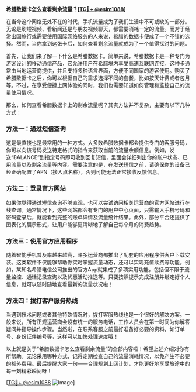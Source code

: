 **希腊数据卡怎么查看剩余流量？[[TG💪+ @esim1088](https://t.me/s/esim1088)]**

在当今这个网络无处不在的时代，手机流量成为了我们生活中不可或缺的一部分。无论是刷短视频、看新闻还是与朋友视频聊天，都需要消耗一定的流量。而对于经常出国旅行或需要使用国际网络服务的人来说，希腊的数据卡便成了一个不错的选择。然而，当你拿到这张卡后，如何查看剩余流量就成为了一个值得探讨的问题。

首先，让我们来了解一下什么是希腊数据卡。简单来说，希腊数据卡是一种专门为游客设计的移动通信产品，它允许用户在希腊境内享受高速互联网连接。这种卡通常由当地运营商提供，并且支持多种语言界面，方便不同国家的游客使用。购买了希腊数据卡之后，你可以根据自己的需求选择不同的套餐，比如按天计费或者包月等。不过，在享受便捷上网体验的同时，我们也需要知道如何管理和监控自己的流量使用情况。

那么，如何查看希腊数据卡上的剩余流量呢？其实方法并不复杂，主要有以下几种方式：

### 方法一：通过短信查询
这是最直接也是最常用的一种方式。大多数希腊数据卡都会提供专门的客服号码，你可以向该号码发送特定格式的指令来获取当前的流量余额信息。例如，发送“BALANCE”到指定号码即可收到回复短信，里面会详细列出你的账户状态、已用流量以及剩余流量等内容。需要注意的是，在发送短信之前，请确保你的设备已经正确配置了APN（接入点名称），否则可能无法正常接收反馈信息。

### 方法二：登录官方网站
如果你觉得通过短信查询不够直观，也可以尝试访问相关运营商的官方网站进行在线查询。通常情况下，这些网站都会有专门的用户中心页面，只需输入手机号码和密码登录后，就能看到完整的账单详情及流量统计结果。此外，部分平台还提供了图表化的展示形式，让用户能够更清晰地了解自己每个月的消费趋势。

### 方法三：使用官方应用程序
随着智能手机普及率越来越高，许多运营商都推出了配套的应用程序供客户下载安装。这类软件不仅能够帮助你实时掌握流量动态，还可以实现充值续费等功能。例如，某知名希腊电信公司推出的官方App就集成了多项实用功能，包括但不限于流量监控、通话记录查询以及优惠活动推送等。只要按照提示完成注册并绑定好个人信息，就可以随时随地查看最新的流量状况啦！

### 方法四：拨打客户服务热线
当遇到技术问题或者其他特殊情况时，拨打客服热线也是一个很好的解决方案。一般来说，所有正规运营商会设有统一的服务电话，工作人员会在第一时间为你解答疑问并指导操作步骤。当然啦，在联系客服之前最好准备好必要的资料，如订单号、身份证件编号等，这样可以加快处理速度哦！

以上就是关于“希腊数据卡怎么查看剩余流量”的全部内容啦！希望上述介绍对你有所帮助。无论采用哪种方式，记得定期检查自己的流量消耗情况，以免产生不必要的额外费用。最后提醒大家一句——合理规划上网计划，才能更好地享受旅途中的每一刻精彩瞬间呀！

[[TG💪+ @esim1088](https://t.me/s/esim1088) ![Image](https://i.postimg.cc/4NQfJmqS/Snipaste-2025-05-13-00-14-12.png)]
